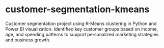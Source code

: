# customer-segmentation-kmeans
Customer segmentation project using K-Means clustering in Python and Power BI visualization. Identified key customer groups based on income, age, and spending patterns to support personalized marketing strategies and business growth.
